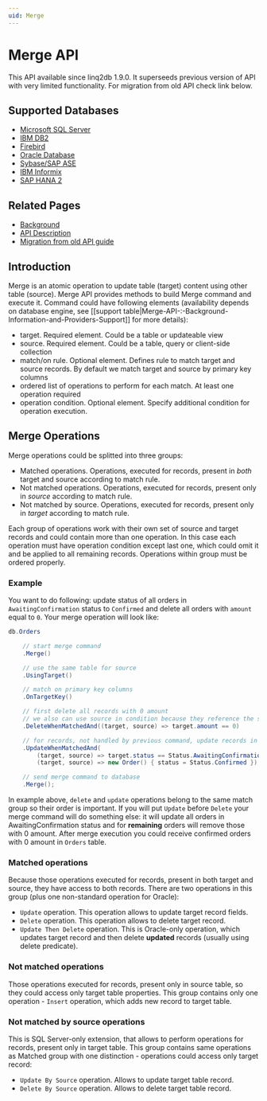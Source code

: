 ```yaml
---
uid: Merge
---
```

# Merge API

This API available since linq2db 1.9.0. It superseeds previous version of API with very limited functionality. For migration from old API check link below.

## Supported Databases

- [Microsoft SQL Server](xref:Merge-API-Background#microsoft-sql-server-2008)
- [IBM DB2](xref:Merge-API-Background#ibm-db2)
- [Firebird](xref:Merge-API-Background#firebird)
- [Oracle Database](xref:Merge-API-Background#oracle-database)
- [Sybase/SAP ASE](xref:Merge-API-Background#sybasesap-ase)
- [IBM Informix](xref:Merge-API-Background#ibm-informix)
- [SAP HANA 2](xref:Merge-API-Background#sap-hana-2)

## Related Pages

- [Background](xref:Merge-API-Background)
- [API Description](xref:Merge-API-Description)
- [Migration from old API guide](xref:Merge-API-Migration)

## Introduction

Merge is an atomic operation to update table (target) content using other table (source). Merge API provides methods to build Merge command and execute it. Command could have following elements (availability depends on database engine, see [[support table|Merge-API-:-Background-Information-and-Providers-Support]] for more details):

- target. Required element. Could be a table or updateable view
- source. Required element. Could be a table, query or client-side collection
- match/on rule. Optional element. Defines rule to match target and source records. By default we match target and source by primary key columns
- ordered list of operations to perform for each match. At least one operation required
- operation condition. Optional element. Specify additional condition for operation execution.

## Merge Operations

Merge operations could be splitted into three groups:

- Matched operations. Operations, executed for records, present in *both* target and source according to match rule.
- Not matched operations. Operations, executed for records, present only in *source* according to match rule.
- Not matched by source. Operations, executed for records, present only in *target* according to match rule.

Each group of operations work with their own set of source and target records and could contain more than one operation. In this case each operation must have operation condition except last one, which could omit it and be applied to all remaining records. Operations within group must be ordered properly.

### Example

You want to do following: update status of all orders in `AwaitingConfirmation` status to `Confirmed` and delete all orders with `amount` equal to `0`. Your merge operation will look like:

```cs
db.Orders

    // start merge command
    .Merge()

    // use the same table for source
    .UsingTarget()

    // match on primary key columns
    .OnTargetKey()

    // first delete all records with 0 amount
    // we also can use source in condition because they reference the same record in our case
    .DeleteWhenMatchedAnd((target, source) => target.amount == 0)

    // for records, not handled by previous command, update records in AwaitingConfirmation status
    .UpdateWhenMatchedAnd(
        (target, source) => target.status == Status.AwaitingConfirmation,
        (target, source) => new Order() { status = Status.Confirmed })

    // send merge command to database
    .Merge();
```

In example above, `delete` and `update` operations belong to the same match group so their order is important. If you will put `Update` before `Delete` your merge command will do something else: it will update all orders in AwaitingConfirmation status and for **remaining** orders will remove those with 0 amount. After merge execution you could receive confirmed orders with 0 amount in `Orders` table.

### Matched operations

Because those operations executed for records, present in both target and source, they have access to both records. There are two operations in this group (plus one non-standard operation for Oracle):

- `Update` operation. This operation allows to update target record fields.
- `Delete` operation. This operation allows to delete target record.
- `Update Then Delete` operation. This is Oracle-only operation, which updates target record and then delete **updated** records (usually using delete predicate).

### Not matched operations

Those operations executed for records, present only in source table, so they could access only target table properties.
This group contains only one operation - `Insert` operation, which adds new record to target table.

### Not matched by source operations

This is SQL Server-only extension, that allows to perform operations for records, present only in target table. This group contains same operations as Matched group with one distinction - operations could access only target record:

- `Update By Source` operation. Allows to update target table record.
- `Delete By Source` operation. Allows to delete target table record.
